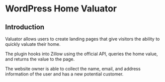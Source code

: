 # WordPress Home Valuator

## Introduction

Valuator allows users to create landing pages that give visitors the ability to quickly valuate their home.

The plugin hooks into Zillow using the official API, queries the home value, and returns the value to the page.

The website owner is able to collect the name, email, and address information of the user and has a new potential customer.